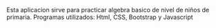 Esta aplicacion sirve para practicar algebra basico de nivel de niños de primaria.
Programas utilizados: Html, CSS, Bootstrap y Javascript